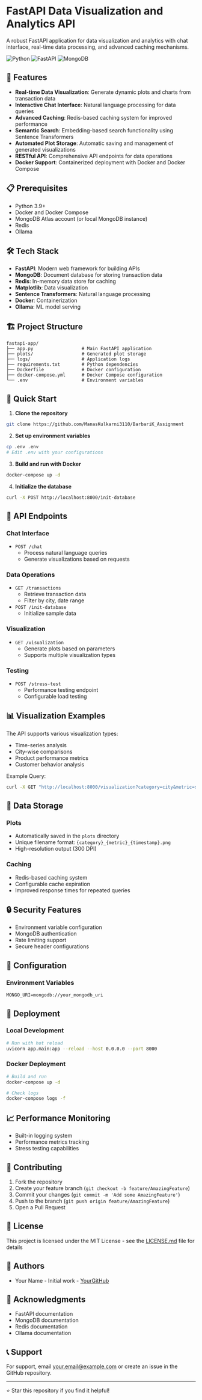 # FastAPI Data Visualization and Analytics API

A robust FastAPI application for data visualization and analytics with chat interface, real-time data processing, and advanced caching mechanisms.

![Python](https://img.shields.io/badge/python-3.9+-blue.svg)
![FastAPI](https://img.shields.io/badge/FastAPI-0.104.1-green.svg)
![MongoDB](https://img.shields.io/badge/MongoDB-Latest-green.svg)

## 🚀 Features

- **Real-time Data Visualization**: Generate dynamic plots and charts from transaction data
- **Interactive Chat Interface**: Natural language processing for data queries
- **Advanced Caching**: Redis-based caching system for improved performance
- **Semantic Search**: Embedding-based search functionality using Sentence Transformers
- **Automated Plot Storage**: Automatic saving and management of generated visualizations
- **RESTful API**: Comprehensive API endpoints for data operations
- **Docker Support**: Containerized deployment with Docker and Docker Compose

## 📋 Prerequisites

- Python 3.9+
- Docker and Docker Compose
- MongoDB Atlas account (or local MongoDB instance)
- Redis
- Ollama

## 🛠️ Tech Stack

- **FastAPI**: Modern web framework for building APIs
- **MongoDB**: Document database for storing transaction data
- **Redis**: In-memory data store for caching
- **Matplotlib**: Data visualization
- **Sentence Transformers**: Natural language processing
- **Docker**: Containerization
- **Ollama**: ML model serving

## 🏗️ Project Structure

```
fastapi-app/
├── app.py                  # Main FastAPI application
├── plots/                  # Generated plot storage
├── logs/                   # Application logs
├── requirements.txt        # Python dependencies
├── Dockerfile              # Docker configuration
├── docker-compose.yml      # Docker Compose configuration
└── .env                    # Environment variables
```

## 🚀 Quick Start

1. **Clone the repository**
```bash
git clone https://github.com/ManasKulkarni3110/BarbariK_Assignment
```

2. **Set up environment variables**
```bash
cp .env .env
# Edit .env with your configurations
```

3. **Build and run with Docker**
```bash
docker-compose up -d
```

4. **Initialize the database**
```bash
curl -X POST http://localhost:8000/init-database
```

## 🔌 API Endpoints

### Chat Interface
- `POST /chat`
  - Process natural language queries
  - Generate visualizations based on requests

### Data Operations
- `GET /transactions`
  - Retrieve transaction data
  - Filter by city, date range
- `POST /init-database`
  - Initialize sample data

### Visualization
- `GET /visualization`
  - Generate plots based on parameters
  - Supports multiple visualization types

### Testing
- `POST /stress-test`
  - Performance testing endpoint
  - Configurable load testing

## 📊 Visualization Examples

The API supports various visualization types:
- Time-series analysis
- City-wise comparisons
- Product performance metrics
- Customer behavior analysis

Example Query:
```bash
curl -X GET "http://localhost:8000/visualization?category=city&metric=sales_volume"
```

## 💾 Data Storage

### Plots
- Automatically saved in the `plots` directory
- Unique filename format: `{category}_{metric}_{timestamp}.png`
- High-resolution output (300 DPI)

### Caching
- Redis-based caching system
- Configurable cache expiration
- Improved response times for repeated queries

## 🔒 Security Features

- Environment variable configuration
- MongoDB authentication
- Rate limiting support
- Secure header configurations

## 🔧 Configuration

### Environment Variables
```env
MONGO_URI=mongodb://your_mongodb_uri
```

## 🚀 Deployment

### Local Development
```bash
# Run with hot reload
uvicorn app.main:app --reload --host 0.0.0.0 --port 8000
```

### Docker Deployment
```bash
# Build and run
docker-compose up -d

# Check logs
docker-compose logs -f
```

## 📈 Performance Monitoring

- Built-in logging system
- Performance metrics tracking
- Stress testing capabilities

## 🤝 Contributing

1. Fork the repository
2. Create your feature branch (`git checkout -b feature/AmazingFeature`)
3. Commit your changes (`git commit -m 'Add some AmazingFeature'`)
4. Push to the branch (`git push origin feature/AmazingFeature`)
5. Open a Pull Request

## 📝 License

This project is licensed under the MIT License - see the [LICENSE.md](LICENSE.md) file for details

## 👥 Authors

- Your Name - Initial work - [YourGitHub](https://github.com/yourusername)

## 🙏 Acknowledgments

- FastAPI documentation
- MongoDB documentation
- Redis documentation
- Ollama documentation

## 📞 Support

For support, email your.email@example.com or create an issue in the GitHub repository.

---
⭐️ Star this repository if you find it helpful!
